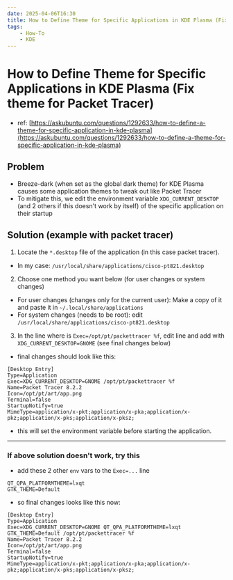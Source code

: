 ```yaml
---
date: 2025-04-06T16:30
title: How to Define Theme for Specific Applications in KDE Plasma (Fix theme for Packet Tracer)
tags: 
    - How-To
    - KDE
---
```

<!-- 2025-04-06-1630 (April 06, 2025 04:30:15 PM) -->

# How to Define Theme for Specific Applications in KDE Plasma (Fix theme for Packet Tracer)

- ref: [https://askubuntu.com/questions/1292633/how-to-define-a-theme-for-specific-application-in-kde-plasma](https://askubuntu.com/questions/1292633/how-to-define-a-theme-for-specific-application-in-kde-plasma)

## Problem

- Breeze-dark (when set as the global dark theme) for KDE Plasma causes some application themes to tweak out like Packet Tracer
- To mitigate this, we edit the environment variable `XDG_CURRENT_DESKTOP` (and 2 others if this doesn't work by itself) of the specific application on their startup

## Solution (example with packet tracer)

1. Locate the `*.desktop` file of the application (in this case packet tracer).
- In my case: `/usr/local/share/applications/cisco-pt821.desktop`

2. Choose one method you want below (for user changes or system changes)
- For user changes (changes only for the current user): Make a copy of it and paste it in `~/.local/share/applications`
- For system changes (needs to be root): edit `/usr/local/share/applications/cisco-pt821.desktop`

3. In the line where is `Exec=/opt/pt/packettracer %f`, edit line and add with `XDG_CURRENT_DESKTOP=GNOME` (see final changes below)

- final changes should look like this:
```desktop
[Desktop Entry]
Type=Application
Exec=XDG_CURRENT_DESKTOP=GNOME /opt/pt/packettracer %f
Name=Packet Tracer 8.2.2
Icon=/opt/pt/art/app.png
Terminal=false
StartupNotify=true
MimeType=application/x-pkt;application/x-pka;application/x-pkz;application/x-pks;application/x-pksz;
```

- this will set the environment variable before starting the application.

---

### If above solution doesn't work, try this

- add these 2 other `env` vars to the `Exec=...` line
```
QT_QPA_PLATFORMTHEME=lxqt
GTK_THEME=Default
```

- so final changes looks like this now:
```desktop
[Desktop Entry]
Type=Application
Exec=XDG_CURRENT_DESKTOP=GNOME QT_QPA_PLATFORMTHEME=lxqt GTK_THEME=Default /opt/pt/packettracer %f
Name=Packet Tracer 8.2.2
Icon=/opt/pt/art/app.png
Terminal=false
StartupNotify=true
MimeType=application/x-pkt;application/x-pka;application/x-pkz;application/x-pks;application/x-pksz;
```
